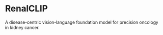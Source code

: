 # RenalCLIP
A disease-centric vision-language foundation model for precision oncology in kidney cancer.
